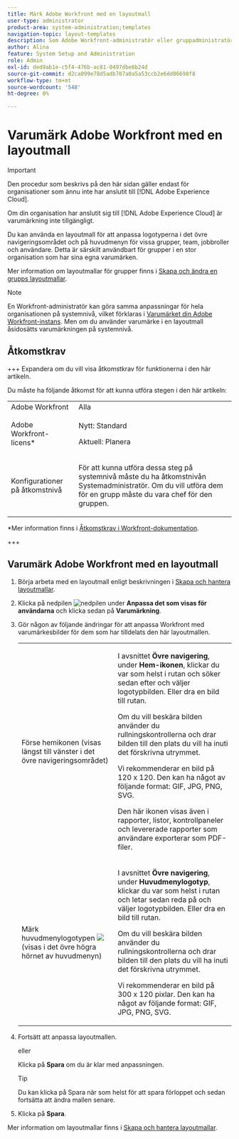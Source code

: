 ```yaml
---
title: Märk Adobe Workfront med en layoutmall
user-type: administrator
product-area: system-administration;templates
navigation-topic: layout-templates
description: Som Adobe Workfront-administratör eller gruppadministratör kan du använda en layoutmall för att anpassa logotyperna i det övre navigeringsområdet och på huvudmenyn för vissa grupper, team, jobbroller och användare. Detta är särskilt användbart för grupper i en stor organisation som har sina egna varumärken.
author: Alina
feature: System Setup and Administration
role: Admin
exl-id: ded9ab1e-c5f4-476b-ac81-0497dbe6b24d
source-git-commit: d2ca099e78d5adb707a0a5a53ccb2e6dd06698f8
workflow-type: tm+mt
source-wordcount: '548'
ht-degree: 0%

---
```


# Varumärk Adobe Workfront med en layoutmall

<!--Audited: 09/2024-->

>[!IMPORTANT]
>
>Den procedur som beskrivs på den här sidan gäller endast för organisationer som ännu inte har anslutit till [!DNL Adobe Experience Cloud].
>
> Om din organisation har anslutit sig till [!DNL Adobe Experience Cloud] är varumärkning inte tillgängligt.

Du kan använda en layoutmall för att anpassa logotyperna i det övre navigeringsområdet och på huvudmenyn för vissa grupper, team, jobbroller och användare. Detta är särskilt användbart för grupper i en stor organisation som har sina egna varumärken.

Mer information om layoutmallar för grupper finns i [Skapa och ändra en grupps layoutmallar](../../../administration-and-setup/manage-groups/work-with-group-objects/create-and-modify-a-groups-layout-templates.md).

>[!NOTE]
>
>En Workfront-administratör kan göra samma anpassningar för hela organisationen på systemnivå, vilket förklaras i [Varumärket din Adobe Workfront-instans](../../../administration-and-setup/customize-workfront/brand-workfront/brand-your-workfront-instance.md). Men om du använder varumärke i en layoutmall åsidosätts varumärkningen på systemnivå.
><!--
>Maybe add a section about deleting these 2 settings to revert to default branding?
>-->

## Åtkomstkrav

+++ Expandera om du vill visa åtkomstkrav för funktionerna i den här artikeln.

Du måste ha följande åtkomst för att kunna utföra stegen i den här artikeln:

<table style="table-layout:auto"> 
 <col> 
 <col> 
 <tbody> 
  <tr> 
   <td role="rowheader">Adobe Workfront</td> 
   <td>Alla</td> 
  </tr> 
  <tr> 
   <td role="rowheader">Adobe Workfront-licens*</td> 
   <td><p>Nytt: Standard</p>
  <p> Aktuell: Planera</p>
   </td> 
  </tr> 
  <tr> 
   <td role="rowheader">Konfigurationer på åtkomstnivå</td> 
   <td> <p>För att kunna utföra dessa steg på systemnivå måste du ha åtkomstnivån Systemadministratör.
Om du vill utföra dem för en grupp måste du vara chef för den gruppen.</p> </td> 
  </tr> 
 </tbody> 
</table>

*Mer information finns i [Åtkomstkrav i Workfront-dokumentation](/help/quicksilver/administration-and-setup/add-users/access-levels-and-object-permissions/access-level-requirements-in-documentation.md).

+++

## Varumärk Adobe Workfront med en layoutmall

1. Börja arbeta med en layoutmall enligt beskrivningen i [Skapa och hantera layoutmallar](../../../administration-and-setup/customize-workfront/use-layout-templates/create-and-manage-layout-templates.md).
1. Klicka på nedpilen ![nedpilen](assets/dropdown-arrow.png) under **Anpassa det som visas för användarna** och klicka sedan på **Varumärkning**.
1. Gör någon av följande ändringar för att anpassa Workfront med varumärkesbilder för dem som har tilldelats den här layoutmallen.

   <table style="table-layout:auto"> 
    <col> 
    <col> 
    <tbody> 
     <tr> 
      <td role="rowheader"> <p>Förse hemikonen <span style="font-weight: normal;"> (visas längst till vänster i det övre navigeringsområdet)</span></p> </td> 
      <td> <p>I avsnittet <strong>Övre navigering</strong>, under <strong>Hem-ikonen</strong>, klickar du var som helst i rutan och söker sedan efter och väljer logotypbilden. Eller dra en bild till rutan.</p> <p>Om du vill beskära bilden använder du rullningskontrollerna och drar bilden till den plats du vill ha inuti det förskrivna utrymmet.</p> <p>Vi rekommenderar en bild på 120 x 120. Den kan ha något av följande format: GIF, JPG, PNG, SVG.</p> <p>Den här ikonen visas även i rapporter, listor, kontrollpaneler och levererade rapporter som användare exporterar som PDF-filer.</p> </td> 
     </tr> 
     <tr> 
      <td role="rowheader"> <p>Märk huvudmenylogotypen <img src="assets/main-menu-icon.png"> <span style="font-weight: normal;"> (visas i det övre högra hörnet av huvudmenyn)</span></p> </td> 
      <td> <p> <p> <p>I avsnittet <strong>Övre navigering</strong>, under <strong>Huvudmenylogotyp</strong>, klickar du var som helst i rutan och letar sedan reda på och väljer logotypbilden. Eller dra en bild till rutan.</p> <p>Om du vill beskära bilden använder du rullningskontrollerna och drar bilden till den plats du vill ha inuti det förskrivna utrymmet.</p> <p>Vi rekommenderar en bild på 300 x 120 pixlar. Den kan ha något av följande format: GIF, JPG, PNG, SVG.</p> </p> </p> </td> 
     </tr> 
    </tbody> 
   </table>

1. Fortsätt att anpassa layoutmallen.

   eller

   Klicka på **Spara** om du är klar med anpassningen.

   >[!TIP]
   >
   >Du kan klicka på Spara när som helst för att spara förloppet och sedan fortsätta att ändra mallen senare.

1. Klicka på **Spara**.

Mer information om layoutmallar finns i [Skapa och hantera layoutmallar](../../../administration-and-setup/customize-workfront/use-layout-templates/create-and-manage-layout-templates.md).
